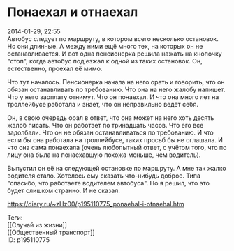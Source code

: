 Понаехал и отнаехал
====================

   
 2014-01-29, 22:55   
  Автобус следует по маршруту, в котором всего несколько остановок. Но они длинные. А между ними ещё много тех, на которых он не останавливается. И вот одна пенсионерка решила нажать на кнопочку "стоп", когда автобус под'езжал к одной из таких остановок. Он, естественно, проехал её мимо.   
   
 Что тут началось. Пенсионерка начала на него орать и говорить, что он обязан останавливать по требованию. Что она на него жалобу напишет. Что у него зарплату отнимут. Что он понаехал. И что она много лет на троллейбусе работала и знает, что он неправильно ведёт себя.   
   
 Он, в свою очередь орал в ответ, что она может на него хоть десять жалоб писать. Что он работает по тринадцать часов. Что его все задолбали. Что он не обязан останавливаться по требованию. И что если бы она работала на троллейбусе, таких просьб бы не оглашала. И что она сама понаехала (очень любопытный ответ, с учётом того, что по лицу она была на понаехавшую похожа меньше, чем водитель).   
   
 Выпустил он её на следующей остановке по маршруту. А мне так жалко водителя стало. Хотелось ему сказать что-нибудь доброе. Типа "спасибо, что работаете водителем автобуса". Но я решил, что это будет слишком странно. И не сказал.   
    
 <https://diary.ru/~zHz00/p195110775_ponaehal-i-otnaehal.htm>   
   
 Теги:   
 [[Случай из жизни]]   
 [[Общественный транспорт]]   
 ID: p195110775